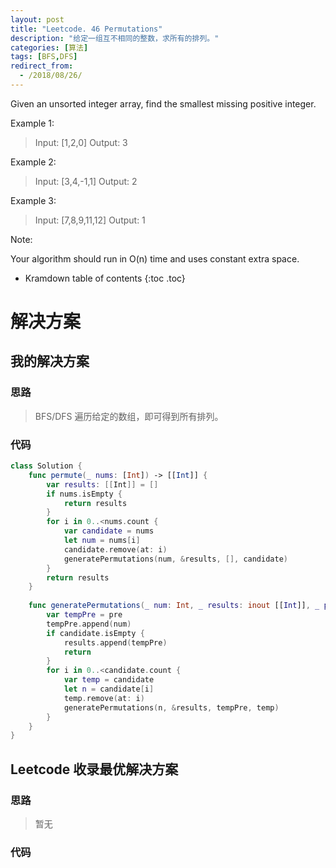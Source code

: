 ```yaml
---
layout: post
title: "Leetcode. 46 Permutations"
description: "给定一组互不相同的整数，求所有的排列。"
categories: [算法]
tags: [BFS,DFS]
redirect_from:
  - /2018/08/26/
---
```


Given an unsorted integer array, find the smallest missing positive integer.

Example 1:

> Input: [1,2,0]
> Output: 3

Example 2:

> Input: [3,4,-1,1]
> Output: 2

Example 3:

> Input: [7,8,9,11,12]
> Output: 1

Note:

Your algorithm should run in O(n) time and uses constant extra space.

* Kramdown table of contents
{:toc .toc}

# 解决方案

## 我的解决方案

### 思路

> BFS/DFS 遍历给定的数组，即可得到所有排列。

### 代码

```swift
class Solution {
    func permute(_ nums: [Int]) -> [[Int]] {
        var results: [[Int]] = []
        if nums.isEmpty {
            return results
        }
        for i in 0..<nums.count {
            var candidate = nums
            let num = nums[i]
            candidate.remove(at: i)
            generatePermutations(num, &results, [], candidate)
        }
        return results
    }
    
    func generatePermutations(_ num: Int, _ results: inout [[Int]], _ pre:[Int], _ candidate:[Int]) {
        var tempPre = pre
        tempPre.append(num)
        if candidate.isEmpty {
            results.append(tempPre)
            return
        }
        for i in 0..<candidate.count {
            var temp = candidate
            let n = candidate[i]
            temp.remove(at: i)
            generatePermutations(n, &results, tempPre, temp)
        }
    }
}
```

## Leetcode 收录最优解决方案

### 思路

> 暂无

### 代码

```java
```

[^1]: This is a footnote.

[kramdown]: https://kramdown.gettalong.org/
[Simple Texture]: https://github.com/yizeng/jekyll-theme-simple-texture